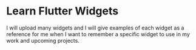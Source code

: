 ﻿# Learn Flutter Widgets


 I will upload many widgets and I will give examples of each widget as a reference for me when I want to remember a specific widget to use in my work and upcoming projects.
